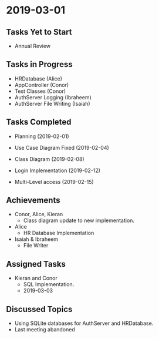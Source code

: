 # 2019-03-01

## Tasks Yet to Start

* Annual Review

## Tasks in Progress

* HRDatabase (Alice)
* AppController (Conor)
* Test Classes (Conor)
* AuthServer Logging (Ibraheem)
* AuthServer File Writing (Isaiah)

## Tasks Completed

* Planning (2019-02-01)
* Use Case Diagram Fixed (2019-02-04)
* Class Diagram (2019-02-08)


* Login Implementation (2019-02-12)
* Multi-Level access (2019-02-15)

## Achievements

* Conor, Alice, Kieran
    * Class diagram update to new implementation.
* Alice
    * HR Database Implementation
* Isaiah & Ibraheem
    * File Writer
    
## Assigned Tasks

* Kieran and Conor
    * SQL Implementation.
    * 2019-03-03

## Discussed Topics
* Using SQLite databases for AuthServer and HRDatabase. 
* Last meeting abandoned 
